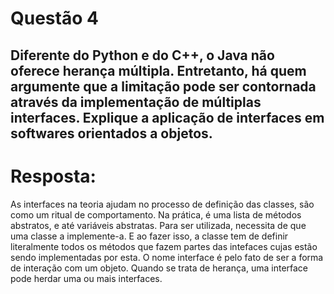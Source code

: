 # Questão 4

## Diferente do Python e do C++, o Java não oferece herança múltipla. Entretanto, há quem argumente que a limitação pode ser contornada através da implementação de múltiplas interfaces. Explique a aplicação de interfaces em softwares orientados a objetos.

# Resposta:
As interfaces na teoria ajudam no processo de definição das classes, são como um ritual de comportamento.
Na prática, é uma lista de métodos abstratos, e até variáveis abstratas. Para ser utilizada, necessita de que uma classe a implemente-a. E ao fazer isso, a classe tem de definir literalmente todos os métodos que fazem partes das intefaces cujas estão sendo implementadas por esta. O nome interface é pelo fato de ser a forma de interação com um objeto. Quando se trata de herança, uma interface pode herdar uma ou mais interfaces.